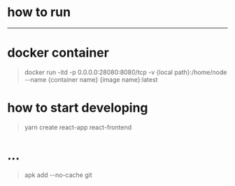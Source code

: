 # how to run 

-----------
# docker container 
> docker run -itd -p 0.0.0.0:28080:8080/tcp -v {local path}:/home/node --name {container name}  {image name}:latest

# how to start developing
> yarn create react-app react-frontend

# ...
> apk add --no-cache git
